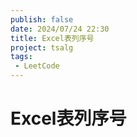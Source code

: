 ```yaml
---
publish: false
date: 2024/07/24 22:30
title: Excel表列序号
project: tsalg
tags:
 - LeetCode
---
```


# Excel表列序号
